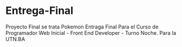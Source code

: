 # Entrega-Final
Proyecto Final se trata Pokemon
Entraga Final Para el Curso de Programador Web Inicial - Front End Developer - Turno Noche. Para la UTN.BA
